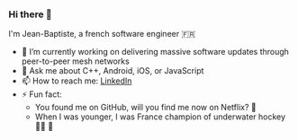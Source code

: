 ### Hi there 👋

I'm Jean-Baptiste, a french software engineer 🇫🇷

- 🔭 I’m currently working on delivering massive software updates through peer-to-peer mesh networks
- 💬 Ask me about C++, Android, iOS, or JavaScript
- 📫 How to reach me: [LinkedIn](https://www.linkedin.com/in/jlouazel/)
- ⚡ Fun fact:
  - You found me on GitHub, will you find me now on Netflix? 🎥
  - When I was younger, I was France champion of underwater hockey 🏊‍♂️ 🏒

<!--
**jlouazel/jlouazel** is a ✨ _special_ ✨ repository because its `README.md` (this file) appears on your GitHub profile.

Here are some ideas to get you started:

- 🔭 I’m currently working on ...
- 🌱 I’m currently learning ...
- 👯 I’m looking to collaborate on ...
- 🤔 I’m looking for help with ...
- 💬 Ask me about ...
- 📫 How to reach me: ...
- 😄 Pronouns: ...
- ⚡ Fun fact: ...
-->
